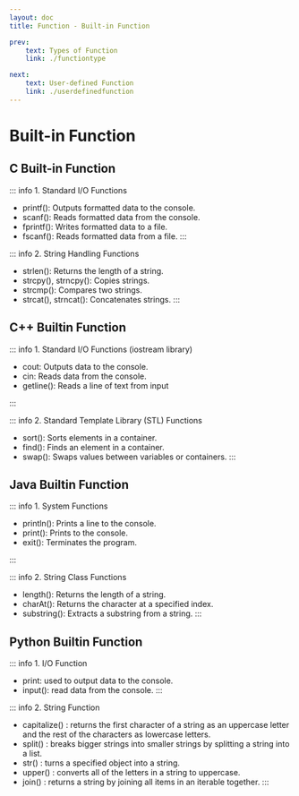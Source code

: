 ```yaml
---
layout: doc
title: Function - Built-in Function

prev:
    text: Types of Function
    link: ./functiontype

next:
    text: User-defined Function
    link: ./userdefinedfunction
---
```


# Built-in Function

## C Built-in Function

::: info 1. Standard I/O Functions
- printf(): Outputs formatted data to the console.
- scanf(): Reads formatted data from the console.
- fprintf(): Writes formatted data to a file.
- fscanf(): Reads formatted data from a file.
:::

::: info 2. String Handling Functions
- strlen(): Returns the length of a string.
- strcpy(), strncpy(): Copies strings.
- strcmp(): Compares two strings.
- strcat(), strncat(): Concatenates strings.
:::

## C++ Builtin Function

::: info 1. Standard I/O Functions (iostream library)
- cout: Outputs data to the console.
- cin: Reads data from the console.
- getline(): Reads a line of text from input

:::

::: info 2. Standard Template Library (STL) Functions
- sort(): Sorts elements in a container.
- find(): Finds an element in a container.
- swap(): Swaps values between variables or containers.
:::
 
## Java Builtin Function

::: info 1. System Functions
- println(): Prints a line to the console.
- print(): Prints to the console.
- exit(): Terminates the program.

:::

::: info 2. String Class Functions
- length(): Returns the length of a string.
- charAt(): Returns the character at a specified index.
- substring(): Extracts a substring from a string.
:::
 
## Python Builtin Function

::: info 1. I/O Function
- print: used to output data to the console.
- input():  read data from the console.
:::

::: info 2. String Function
- capitalize() :  returns the first character of a string as an uppercase letter and the rest of the characters as lowercase letters.
- split() :  breaks bigger strings into smaller strings by splitting a string into a list.
- str() : turns a specified object into a string.
- upper() : converts all of the letters in a string to uppercase.
- join() : returns a string by joining all items in an iterable together. 
:::
 

